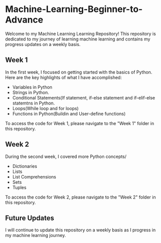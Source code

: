 # Machine-Learning-Beginner-to-Advance

Welcome to my Machine Learning Learning Repository! This repository is dedicated to my journey of learning machine learning and contains my progress updates on a weekly basis.

## Week 1

In the first week, I focused on getting started with the basics of Python. Here are the key highlights of what I have accomplished:

- Variables in Python
- Strings in Python.
- Conditional Statements(If statement, if-else statement and if-elif-else statemtns in Python.
- Loops(While loop and for loops)
- Functions in Python(Buildin and User-define functions)

To access the code for Week 1, please navigate to the "Week 1" folder in this repository.

## Week 2

During the second week, I covered more Python concepts/

- Dictionaries
- Lists
- List Comprehensions
- Sets
- Tuples

To access the code for Week 2, please navigate to the "Week 2" folder in this repository.

## Future Updates

I will continue to update this repository on a weekly basis as I progress in my machine learning journey.
